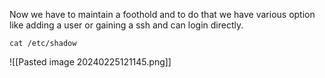 
Now we have to maintain a foothold and to do that we have various option like adding a user or gaining a ssh and can login directly.

```
cat /etc/shadow 
```
![[Pasted image 20240225121145.png]]

